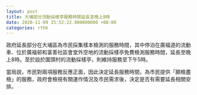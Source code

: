 ```yaml
---
layout: post
title: 大埔部分流動採樣亭服務時間延長至晚上8時
date: 2020-11-09 15:52:22.000000000 +08:00
categories: rthk
---
```


政府延長部分在大埔區為市民採集樣本檢測的服務時間，其中停泊在廣福道的流動車、位於廣福邨和富善社區會堂外空地的流動採樣亭免費檢測服務時間，延長至晚上8時。至於設於圍頭村的流動採樣亭，則維持服務至下午5時。

當局說，市民對兩項服務反應正面，因此決定延長服務時間，為市民提供「願檢盡檢」的服務，政府會檢視有關運作情況及市民需求後，決定是否有需要延長相關安排。
